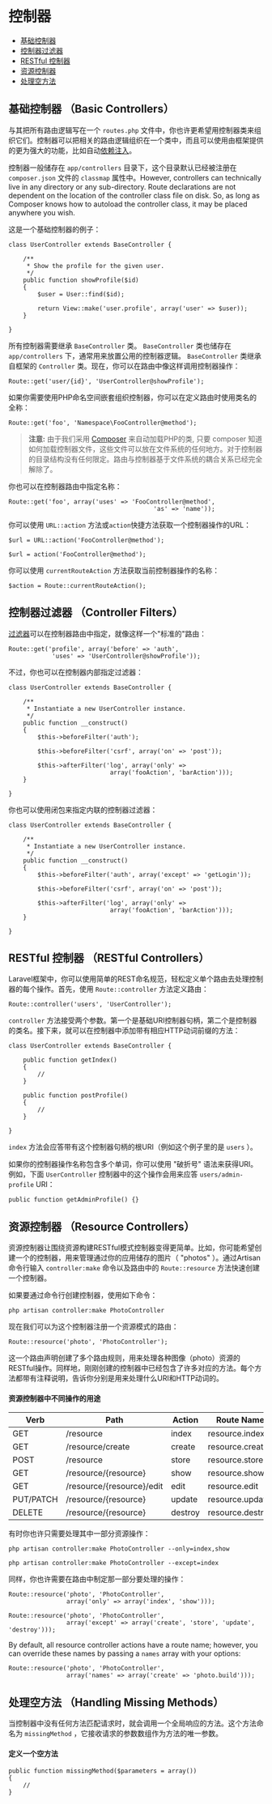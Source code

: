 # 控制器

- [基础控制器](#basic-controllers)
- [控制器过滤器](#controller-filters)
- [RESTful 控制器](#restful-controllers)
- [资源控制器](#resource-controllers)
- [处理空方法](#handling-missing-methods)

<a name="basic-controllers"></a>
## 基础控制器 （Basic Controllers）

与其把所有路由逻辑写在一个 `routes.php` 文件中，你也许更希望用控制器类来组织它们。控制器可以把相关的路由逻辑组织在一个类中，而且可以使用由框架提供的更为强大的功能，比如自动[依赖注入](/docs/ioc)。

控制器一般储存在 `app/controllers` 目录下，这个目录默认已经被注册在 `composer.json` 文件的 `classmap` 属性中。However, controllers can technically live in any directory or any sub-directory. Route declarations are not dependent on the location of the controller class file on disk. So, as long as Composer knows how to autoload the controller class, it may be placed anywhere you wish.

这是一个基础控制器的例子：

	class UserController extends BaseController {

		/**
		 * Show the profile for the given user.
		 */
		public function showProfile($id)
		{
			$user = User::find($id);

			return View::make('user.profile', array('user' => $user));
		}

	}

所有控制器需要继承 `BaseController` 类。 `BaseController` 类也储存在 `app/controllers` 下，通常用来放置公用的控制器逻辑。 `BaseController` 类继承自框架的 `Controller` 类。现在，你可以在路由中像这样调用控制器操作：

	Route::get('user/{id}', 'UserController@showProfile');

如果你需要使用PHP命名空间嵌套组织控制器，你可以在定义路由时使用类名的全称：

	Route::get('foo', 'Namespace\FooController@method');

> **注意:** 由于我们采用 [Composer](http://getcomposer.org) 来自动加载PHP的类, 只要 composer 知道如何加载控制器文件，这些文件可以放在文件系统的任何地方。对于控制器的目录结构没有任何限定。路由与控制器基于文件系统的耦合关系已经完全解除了。

你也可以在控制器路由中指定名称：

	Route::get('foo', array('uses' => 'FooController@method',
											'as' => 'name'));

你可以使用 `URL::action` 方法或`action`快捷方法获取一个控制器操作的URL：

	$url = URL::action('FooController@method');

	$url = action('FooController@method');

你可以使用 `currentRouteAction` 方法获取当前控制器操作的名称：

	$action = Route::currentRouteAction();

<a name="controller-filters"></a>
## 控制器过滤器 （Controller Filters）

[过滤器](/docs/routing#route-filters)可以在控制器路由中指定，就像这样一个"标准的"路由：

	Route::get('profile', array('before' => 'auth',
				'uses' => 'UserController@showProfile'));

不过，你也可以在控制器内部指定过滤器：

	class UserController extends BaseController {

		/**
		 * Instantiate a new UserController instance.
		 */
		public function __construct()
		{
			$this->beforeFilter('auth');

			$this->beforeFilter('csrf', array('on' => 'post'));

			$this->afterFilter('log', array('only' =>
								array('fooAction', 'barAction')));
		}

	}

你也可以使用闭包来指定内联的控制器过滤器：

	class UserController extends BaseController {

		/**
		 * Instantiate a new UserController instance.
		 */
		public function __construct()
		{
			$this->beforeFilter('auth', array('except' => 'getLogin'));

			$this->beforeFilter('csrf', array('on' => 'post'));

			$this->afterFilter('log', array('only' =>
								array('fooAction', 'barAction')));
		}

	}

<a name="restful-controllers"></a>
## RESTful 控制器 （RESTful Controllers）

Laravel框架中，你可以使用简单的REST命名规范，轻松定义单个路由去处理控制器的每个操作。首先，使用 `Route::controller` 方法定义路由：

	Route::controller('users', 'UserController');

`controller` 方法接受两个参数。第一个是基础URI控制器句柄，第二个是控制器的类名。接下来，就可以在控制器中添加带有相应HTTP动词前缀的方法：

	class UserController extends BaseController {

		public function getIndex()
		{
			//
		}

		public function postProfile()
		{
			//
		}

	}

 `index` 方法会应答带有这个控制器句柄的根URI（例如这个例子里的是 `users` ）。

如果你的控制器操作名称包含多个单词，你可以使用 "破折号" 语法来获得URI。例如，下面 `UserController` 控制器中的这个操作会用来应答 `users/admin-profile` URI：

	public function getAdminProfile() {}

<a name="resource-controllers"></a>
## 资源控制器 （Resource Controllers）

资源控制器让围绕资源构建RESTful模式控制器变得更简单。比如，你可能希望创建一个的控制器，用来管理通过你的应用储存的图片（ "photos" ）。通过Artisan命令行输入 `controller:make` 命令以及路由中的 `Route::resource` 方法快速创建一个控制器。

如果要通过命令行创建控制器，使用如下命令：

	php artisan controller:make PhotoController

现在我们可以为这个控制器注册一个资源模式的路由：

	Route::resource('photo', 'PhotoController');

这一个路由声明创建了多个路由规则，用来处理各种图像（photo）资源的RESTful操作。同样地，刚刚创建的控制器中已经包含了许多对应的方法。每个方法都带有注释说明，告诉你分别是用来处理什么URI和HTTP动词的。

#### 资源控制器中不同操作的用途

Verb      | Path                        | Action       | Route Name
----------|-----------------------------|--------------|---------------------
GET       | /resource                   | index        | resource.index
GET       | /resource/create            | create       | resource.create
POST      | /resource                   | store        | resource.store
GET       | /resource/{resource}        | show         | resource.show
GET       | /resource/{resource}/edit   | edit         | resource.edit
PUT/PATCH | /resource/{resource}        | update       | resource.update
DELETE    | /resource/{resource}        | destroy      | resource.destroy

有时你也许只需要处理其中一部分资源操作：

	php artisan controller:make PhotoController --only=index,show

	php artisan controller:make PhotoController --except=index

同样，你也许需要在路由中制定那一部分要处理的操作：

	Route::resource('photo', 'PhotoController',
					array('only' => array('index', 'show')));

	Route::resource('photo', 'PhotoController',
					array('except' => array('create', 'store', 'update', 'destroy')));

By default, all resource controller actions have a route name; however, you can override these names by passing a `names` array with your options:

	Route::resource('photo', 'PhotoController',
					array('names' => array('create' => 'photo.build')));

<a name="handling-missing-methods"></a>
## 处理空方法 （Handling Missing Methods）

当控制器中没有任何方法匹配请求时，就会调用一个全局响应的方法。这个方法命名为 `missingMethod` ，它接收请求的参数数组作为方法的唯一参数。

#### 定义一个空方法

	public function missingMethod($parameters = array())
	{
		//
	}